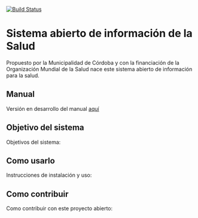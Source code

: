 [![Build Status](https://travis-ci.org/cluster311/ggg.svg?branch=master)](https://travis-ci.org/cluster311/ggg)
# Sistema abierto de información de la Salud

Propuesto por la Municipalidad de Córdoba y con la 
financiación de la Organización Mundial de la Salud 
nace este sistema abierto de información para la salud.

## Manual

Versión en desarrollo del manual [aquí](https://docs.google.com/document/d/1ePgRHtQiG81u2eF4qf48ozq4RMyviwgu/export?format=pdf)

## Objetivo del sistema

Objetivos del sistema:

## Como usarlo

Instrucciones de instalación y uso:

## Como contribuir

Como contribuir con este proyecto abierto:
